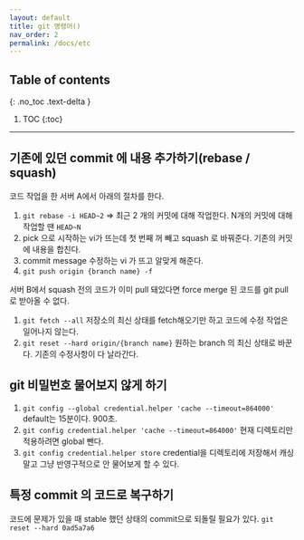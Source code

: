 ```yaml
---
layout: default
title: git 명령어()
nav_order: 2
permalink: /docs/etc
---
```



## Table of contents
{: .no_toc .text-delta }

1. TOC
{:toc}

---

## 기존에 있던 commit 에 내용 추가하기(rebase / squash)

코드 작업을 한 서버 A에서 아래의 절차를 한다.

1. `git rebase -i HEAD~2` => 최근 2 개의 커밋에 대해 작업한다. N개의 커밋에 대해 작업할 땐 `HEAD~N`
2. pick 으로 시작하는 vi가 뜨는데 첫 번째 꺼 빼고 squash 로 바꿔준다. 기존의 커밋에 내용을 합친다.
3. commit message 수정하는 vi 가 뜨고 알맞게 해준다.
4. `git push origin {branch name} -f`


서버 B에서 squash 전의 코드가 이미 pull 돼있다면 force merge 된 코드를 git pull 로 받아올 수 없다.

1. `git fetch --all` 저장소의 최신 상태를 fetch해오기만 하고 코드에 수정 작업은 일어나지 않는다.
2. `git reset --hard origin/{branch name}` 원하는 branch 의 최신 상태로 바꾼다. 기존의 수정사항이 다 날라간다.


## git 비밀번호 물어보지 않게 하기

1. `git config --global credential.helper 'cache --timeout=864000'`
default는 15분이다. 900초.
2. `git config credential.helper 'cache --timeout=864000'`
현재 디렉토리만 적용하려면 global 뺀다.
3. `git config credential.helper store`
credential을 디렉토리에 저장해서 캐싱 말고 그냥 반영구적으로 안 물어보게 할 수 있다.


## 특정 commit 의 코드로 복구하기

코드에 문제가 있을 때 stable 했던 상태의 commit으로 되돌릴 필요가 있다.
`git reset --hard 0ad5a7a6`